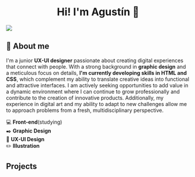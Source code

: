 <div aling="center">
<h1 align="center">Hi! I'm Agustín 👋</h1>
</div>
<img src="https://imgur.com/sEObqMg" href="https://imgur.com/sEObqMg">


 ## 👤 About me  
I'm a junior <strong>UX-UI designer</strong> passionate about creating digital experiences that connect with people. With a strong
background in <strong>graphic design</strong> and a meticulous focus on details, <strong>I'm currently developing skills in HTML and CSS</strong>,
which complement my ability to translate creative ideas into functional and attractive interfaces. I am actively seeking
opportunities to add value in a dynamic environment where I can continue to grow professionally and contribute to the
creation of innovative products. Additionally, my experience in digital art and my ability to adapt to new challenges
allow me to approach problems from a fresh, multidisciplinary perspective.

💻 <strong>Front-end</strong>(studying)<br>✒️ <strong>Graphic Design</strong><br>📱 <strong>UX-UI Design</strong><br>✏️ <strong>Illustration</strong>

## Projects
